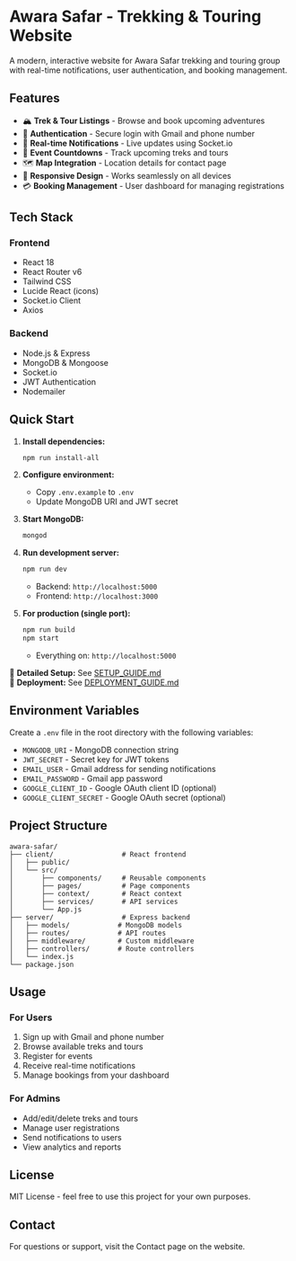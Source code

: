 # Awara Safar - Trekking & Touring Website

A modern, interactive website for Awara Safar trekking and touring group with real-time notifications, user authentication, and booking management.

## Features

- 🏔️ **Trek & Tour Listings** - Browse and book upcoming adventures
- 🔐 **Authentication** - Secure login with Gmail and phone number
- 🔔 **Real-time Notifications** - Live updates using Socket.io
- 📅 **Event Countdowns** - Track upcoming treks and tours
- 🗺️ **Map Integration** - Location details for contact page
- 📱 **Responsive Design** - Works seamlessly on all devices
- 💳 **Booking Management** - User dashboard for managing registrations

## Tech Stack

### Frontend
- React 18
- React Router v6
- Tailwind CSS
- Lucide React (icons)
- Socket.io Client
- Axios

### Backend
- Node.js & Express
- MongoDB & Mongoose
- Socket.io
- JWT Authentication
- Nodemailer

## Quick Start

1. **Install dependencies:**
   ```bash
   npm run install-all
   ```

2. **Configure environment:**
   - Copy `.env.example` to `.env`
   - Update MongoDB URI and JWT secret

3. **Start MongoDB:**
   ```bash
   mongod
   ```

4. **Run development server:**
   ```bash
   npm run dev
   ```
   - Backend: `http://localhost:5000`
   - Frontend: `http://localhost:3000`

5. **For production (single port):**
   ```bash
   npm run build
   npm start
   ```
   - Everything on: `http://localhost:5000`

📖 **Detailed Setup:** See [SETUP_GUIDE.md](./SETUP_GUIDE.md)  
🚀 **Deployment:** See [DEPLOYMENT_GUIDE.md](./DEPLOYMENT_GUIDE.md)

## Environment Variables

Create a `.env` file in the root directory with the following variables:

- `MONGODB_URI` - MongoDB connection string
- `JWT_SECRET` - Secret key for JWT tokens
- `EMAIL_USER` - Gmail address for sending notifications
- `EMAIL_PASSWORD` - Gmail app password
- `GOOGLE_CLIENT_ID` - Google OAuth client ID (optional)
- `GOOGLE_CLIENT_SECRET` - Google OAuth secret (optional)

## Project Structure

```
awara-safar/
├── client/                 # React frontend
│   ├── public/
│   └── src/
│       ├── components/     # Reusable components
│       ├── pages/          # Page components
│       ├── context/        # React context
│       ├── services/       # API services
│       └── App.js
├── server/                 # Express backend
│   ├── models/            # MongoDB models
│   ├── routes/            # API routes
│   ├── middleware/        # Custom middleware
│   ├── controllers/       # Route controllers
│   └── index.js
└── package.json

```

## Usage

### For Users
1. Sign up with Gmail and phone number
2. Browse available treks and tours
3. Register for events
4. Receive real-time notifications
5. Manage bookings from your dashboard

### For Admins
- Add/edit/delete treks and tours
- Manage user registrations
- Send notifications to users
- View analytics and reports

## License

MIT License - feel free to use this project for your own purposes.

## Contact

For questions or support, visit the Contact page on the website.
